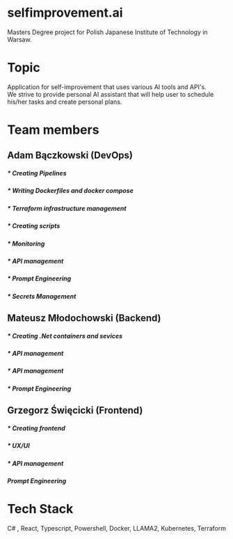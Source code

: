 # selfimprovement.ai
Masters Degree project for Polish Japanese Institute of Technology in Warsaw.  

# Topic
Application for self-improvement that uses various AI tools and API's.  
We strive to provide personal AI assistant that will help user to schedule his/her tasks and create personal plans.  

# Team members
## Adam Bączkowski (DevOps)  
##### * Creating Pipelines
##### * Writing Dockerfiles and docker compose
##### * Terraform infrastructure management
##### * Creating scripts
##### * Monitoring
##### * API management
##### * Prompt Engineering
##### * Secrets Management
## Mateusz Młodochowski (Backend)
##### * Creating .Net containers and sevices
##### * API management
##### * API management
##### * Prompt Engineering
## Grzegorz Święcicki (Frontend)
##### * Creating frontend
##### * UX/UI
##### * API management
##### Prompt Engineering
# Tech Stack
C# , React, Typescript, Powershell, Docker, LLAMA2, Kubernetes, Terraform
